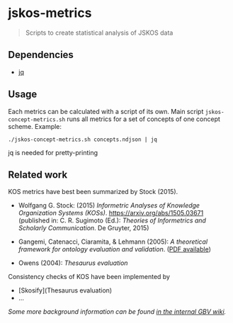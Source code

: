 # jskos-metrics

> Scripts to create statistical analysis of JSKOS data

## Dependencies

* [jq](https://stedolan.github.io/jq/)

## Usage

Each metrics can be calculated with a script of its own. Main script
`jskos-concept-metrics.sh` runs all metrics for a set of concepts of one
concept scheme. Example:

~~~
./jskos-concept-metrics.sh concepts.ndjson | jq
~~~

jq is needed for pretty-printing

## Related work

KOS metrics have best been summarized by Stock (2015).

* Wolfgang G. Stock: (2015) *Informetric Analyses of Knowledge Organization Systems (KOSs)*. <https://arxiv.org/abs/1505.03671> (published in: C. R. Sugimoto (Ed.): *Theories of Informetrics and Scholarly Communication*. De Gruyter, 2015)

* Gangemi, Catenacci, Ciaramita, & Lehmann (2005): *A theoretical framework for ontology evaluation and validation*. ([PDF available](http://www.loa.istc.cnr.it/old/Papers/swap_final_v2.pdf))

* Owens (2004): *Thesaurus evaluation*

Consistency checks of KOS have been implemented by

* [Skosify](Thesaurus evaluation)
* ...

*Some more background information can be found [in the internal GBV wiki](https://info.gbv.de/pages/viewpage.action?spaceKey=COLIBRI&title=KOS-Statistik).*

